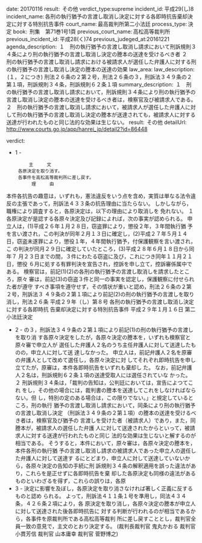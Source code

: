 
date: 20170116
result:  その他
verdict_type:supreme
incident_id: 平成29(し)8
incident_name: 各刑の執行猶予の言渡し取消し決定に対する各即時抗告棄却決定に対する特別抗告事件
court_name: 最高裁判所第二小法廷
process_type: 決定
book:  刑集　第71巻1号1頁
previous_court_name: 高松高等裁判所
previous_incident_id: 平成28(く)74
previous_judeged_at:20161221
agenda_description:  １　刑の執行猶予の言渡し取消し請求において刑訴規則３４条により刑の執行猶予の言渡し取消し決定の謄本の送達を受けるべき者 ２　刑の執行猶予の言渡し取消し請求における被請求人が選任した弁護人に対する刑の執行猶予の言渡し取消し決定の謄本の送達の効果
law_area: 
law_description:  (１，２につき) 刑法２６条の２第２号，刑法２６条の３，刑訴法３４９条の２第１項，刑訴規則３４条，刑訴規則６２条１項
summary_description:  １　刑の執行猶予の言渡し取消し請求において，刑訴規則３４条により刑の執行猶予の言渡し取消し決定の謄本の送達を受けるべき者は，検察官及び被請求人である。 ２　刑の執行猶予の言渡し取消し請求において，被請求人が選任した弁護人に対して刑の執行猶予の言渡し取消し決定の謄本が送達されても，被請求人に対する送達が行われたものと同じ法的な効果は生じない。
result:  その他
detailUrl: http://www.courts.go.jp/app/hanrei_jp/detail2?id=86448

verdict:

- 1 - 
 
 
 
           主     文 
       各原決定を取り消す。 
       各事件を高松高等裁判所に差し戻す。 
            理     由 
 本件各抗告の趣意は，いずれも，憲法違反をいう点を含め，実質は単なる法令違
反の主張であって，刑訴法４３３条の抗告理由に当たらない。 
 しかしながら，職権により調査すると，各原決定は，以下の理由により取消しを
免れない。 
 １ 各原決定が是認する各原々決定及び記録によれば，次の事実が認められる。 
 申立人は，(1)平成２６年１月２８日，窃盗罪により，懲役２年，３年間執行猶
予を言い渡され，この判決が同年２月１３日に確定し，(2)平成２７年５月１４
日，窃盗未遂罪により，懲役１年，４年間執行猶予，付保護観察を言い渡され，こ
の判決が同月２９日に確定していたところ，(3)平成２８年６月１８日から同年７
月２３日までの間，３件にわたる窃盗に及び，これにつき同年１１月２１日，懲役
６月に処する有罪判決を宣告され，控訴を申し立て，控訴審係属中である。 
 検察官は，前記(1)(2)の各刑の執行猶予の言渡し取消しを請求したところ，原々
審は，前記(3)の窃盗３件と同一の事実を認定し，保護観察に付せられた者が遵守
すべき事項を遵守せず，その情状が重いと認め，刑法２６条の２第２号，刑訴法３
４９条の２第１項により前記(2)の刑の執行猶予の言渡しを取り消し，刑法２６条
平成２９年（し）第８号 各刑の執行猶予の言渡し取消し決定に対する各即時抗
告棄却決定に対する特別抗告事件 
平成２９年１月１６日 第二小法廷決定 
 
- 2 - 
の３，刑訴法３４９条の２第１項により前記(1)の刑の執行猶予の言渡しを取り消
す各原々決定をしたが，各原々決定の謄本を，いずれも検察官と原々審で申立人が
選任した弁護人２名のうち主任弁護人に対して送達したものの，申立人に対して送
達しなかった。 
 申立人は，前記弁護人２名を原審の弁護人として改めて選任し，各原々決定に対
してそれぞれ即時抗告を申し立てたが，原審は，本件各即時抗告をいずれも棄却し
た。 
 なお，前記弁護人２名は，刑訴規則６２条１項の送達受取人には選任されていな
かった。 
 ２ 刑訴規則３４条は，「裁判の告知は，公判廷においては，宣告によつてこれ
をし，その他の場合には，裁判書の謄本を送達してこれをしなければならない。但
し，特別の定のある場合は，この限りでない。」と規定しているところ，刑の執行
猶予の言渡し取消し請求において，同条により刑の執行猶予の言渡し取消し決定
（刑訴法３４９条の２第１項）の謄本の送達を受けるべき者は，検察官及び猶予の
言渡しを受けた者（被請求人）であり，また，同謄本が，被請求人の選任した弁護
人に対して送達されたからといって，被請求人に対する送達が行われたものと同じ
法的な効果は生じないと解するのが相当である。 
 そうすると，本件において，原々審は，各原々決定の謄本を，本件各刑の執行猶
予の言渡し取消し請求の被請求人であった申立人の選任した弁護人に対して送達す
るにとどまり，申立人に対して送達していないから，各原々決定の告知の手続に刑
訴規則３４条の解釈適用を誤った違法があり，これらを是正せずに各即時抗告を棄
却した各原決定も同様の違法があるものといわざるを得ず，これらの誤りは，各原
- 3 - 
決定に影響を及ぼし，各原決定を取り消さなければ著しく正義に反するものと認め
られる。 
 よって，刑訴法４１１条１号を準用し，同法４３４条，４２６条２項により，各
原決定を取り消し，各原々決定の謄本が申立人に対して送達された後各即時抗告に
対する判断が行われるのが相当であるから，各事件を原裁判所である高松高等裁判
所に差し戻すこととし，裁判官全員一致の意見で，主文のとおり決定する。 
(裁判長裁判官 鬼丸かおる 裁判官 小貫芳信 裁判官 山本庸幸 裁判官 
菅野博之) 

                    